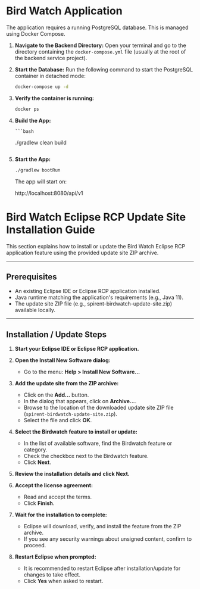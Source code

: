 # Bird Watch Application

The application requires a running PostgreSQL database. This is managed using Docker Compose.

1.  **Navigate to the Backend Directory:**
    Open your terminal and go to the directory containing the `docker-compose.yml` file (usually at the root of the backend service project).
2. **Start the Database:**
   Run the following command to start the PostgreSQL container in detached mode:

    ```bash
    docker-compose up -d
    ```
3. **Verify the container is running:**
    
    ```bash
    docker ps
    ```
4. **Build the App:**

       ```bash
   ./gradlew clean build
    ```

5. **Start the App:**

    ```bash
    ./gradlew bootRun
    ```
   
    The app will start on:

   http://localhost:8080/api/v1



# Bird Watch Eclipse RCP Update Site Installation Guide
This section explains how to install or update the Bird Watch Eclipse RCP application feature
using the provided update site ZIP archive.

---

## Prerequisites

- An existing Eclipse IDE or Eclipse RCP application installed.
- Java runtime matching the application's requirements (e.g., Java 11).
- The update site ZIP file (e.g., spirent-birdwatch-update-site.zip) available locally.

---

## Installation / Update Steps

1. **Start your Eclipse IDE or Eclipse RCP application.**

2. **Open the Install New Software dialog:**
    - Go to the menu: **Help > Install New Software...**

3. **Add the update site from the ZIP archive:**
    - Click on the **Add...** button.
    - In the dialog that appears, click on **Archive...**.
    - Browse to the location of the downloaded update site ZIP file (`spirent-birdwatch-update-site.zip`).
    - Select the file and click **OK**.

4. **Select the Birdwatch feature to install or update:**
    - In the list of available software, find the Birdwatch feature or category.
    - Check the checkbox next to the Birdwatch feature.
    - Click **Next**.

5. **Review the installation details and click Next.**

6. **Accept the license agreement:**
    - Read and accept the terms.
    - Click **Finish**.

7. **Wait for the installation to complete:**
    - Eclipse will download, verify, and install the feature from the ZIP archive.
    - If you see any security warnings about unsigned content, confirm to proceed.

8. **Restart Eclipse when prompted:**
    - It is recommended to restart Eclipse after installation/update for changes to take effect.
    - Click **Yes** when asked to restart.
